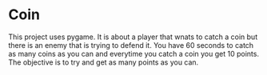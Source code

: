 # Coin
This project uses pygame. It is about a player that wnats to catch a coin but there is an enemy that is trying to defend it. You have 60 seconds to catch as many coins as you can and everytime you catch a coin you get 10 points. The objective is to try and get as many points as you can.
